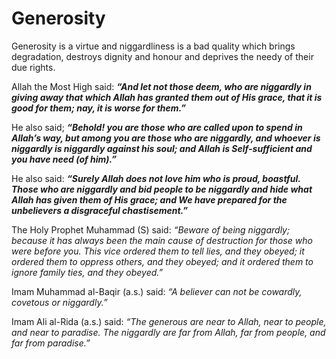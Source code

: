 Generosity
==========

Generosity is a virtue and niggardliness is a bad quality which brings
degradation, destroys dignity and honour and deprives the needy of their
due rights.

Allah the Most High said: ***“And let not those deem, who are niggardly
in giving away that which Allah has granted them out of His grace, that
it is good for them; nay, it is worse for them.”***

He also said; ***“Behold! you are those who are called upon to spend in
Allah’s way, but among you are those who are niggardly, and whoever is
niggardly is niggardly against his soul; and Allah is Self-sufficient
and you have need (of him).”***

He also said: ***“Surely Allah does not love him who is proud, boastful.
Those who are niggardly and bid people to be niggardly and hide what
Allah has given them of His grace; and We have prepared for the
unbelievers a disgraceful chastisement.”***

The Holy Prophet Muhammad (S) said: *“Beware of being niggardly; because
it has always been the main cause of destruction for those who were
before you. This vice ordered them to tell lies, and they obeyed; it
ordered them to oppress others, and they obeyed; and it ordered them to
ignore family ties, and they obeyed.”*

Imam Muhammad al-Baqir (a.s.) said: *“A believer can not be cowardly,
covetous or niggardly.”*

Imam Ali al-Rida (a.s.) said: *“The generous are near to Allah, near to
people, and near to paradise. The niggardly are far from Allah, far from
people, and far from paradise.”*



